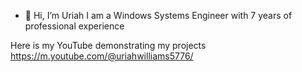 - 👋 Hi, I’m Uriah 
I am a  Windows Systems Engineer  with 7 years of professional experience 

Here is my YouTube demonstrating my projects https://m.youtube.com/@uriahwilliams5776/

<!---
VesperTech/VesperTech is a ✨ special ✨ repository because its `README.md` (this file) appears on your GitHub profile.
You can click the Preview link to take a look at your changes.
--->
